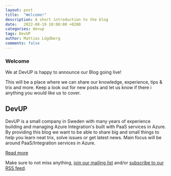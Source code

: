 ```yaml
---
layout: post
title:  "Welcome!"
description: A short introduction to the blog
date:   2022-08-19 10:00:00 +0200
categories: devup
tags: DevUP
author: Mattias Lögdberg
comments: false
---
```


### Welcome

We at DevUP is happy to announce our Blog going live! 

This will be a place where we can share our knowledge, experience, tips & trix and more. Keep a look out for new posts and let us know if there i anything you would like us to cover.


## DevUP
DevUP is a small company in Sweden with many years of experience building and managing Azure Integration's built with PaaS services in Azure. By providing this blog we want to be able to share big and small things to help you learn neat trix, solve issues or get latest news. Main focus will be around PaaS/Integration services in Azure.

[Read more](https://devup.solutions)



Make sure to not miss anything, <a href="http://eepurl.com/h6evyf" target="_blank">join our mailing list</a> and/or <a href="/feed.xml">subscribe to our RSS feed</a>.